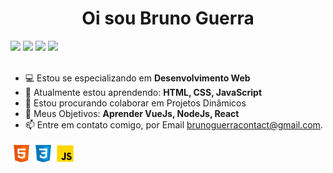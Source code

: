 <h1 align="center">Oi sou Bruno Guerra</h1>

<a href="brunoguerra.vercel.app"><img src="https://img.shields.io/badge/portolio-3f3f3f?style=for-the-badge&logo=vercel&logoColor=white"/></a>
<a href="https://github.com/brunorguerra/"><img src="https://img.shields.io/badge/GitHub-100000?style=for-the-badge&logo=github&logoColor=white"/></a>
<a href="https://www.linkedin.com/in/bruno-guerra-b657a0216/"><img src="https://img.shields.io/badge/LinkedIn-0077B5?style=for-the-badge&logo=linkedin&logoColor=white"/></a>
<a href="https://www.instagram.com/bruno.bernardees/"><img src="https://img.shields.io/badge/Instagram-E4405F?style=for-the-badge&logo=instagram&logoColor=white"/></a>
</br></br>
- 💻 Estou se especializando em <strong>Desenvolvimento Web</strong>
- 🌱 Atualmente estou aprendendo: <strong>HTML, CSS, JavaScript</strong>
- 🔎 Estou procurando colaborar em Projetos Dinâmicos
- 🚀 Meus Objetivos: <strong>Aprender VueJs, NodeJs, React</strong>
- 📫 Entre em contato comigo, por Email brunoguerracontact@gmail.com.

<img src="assets/iconHtml.svg" align="left" width="35px" height="35px"/>
<img src="assets/iconCss.svg" align="left" width="35px" height="35px"/>
<img src="assets/iconJS.svg" align="left" width="35px" height="35px"/>


